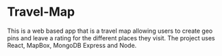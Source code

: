 # Travel-Map
This is a web based app that is a travel map allowing users to create geo pins and leave a rating for the different places they visit. The project uses React, MapBox, MongoDB Express and Node. 
